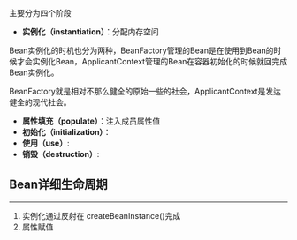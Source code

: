 主要分为四个阶段

-   **实例化（instantiation）**：分配内存空间

Bean实例化的时机也分为两种，BeanFactory管理的Bean是在使用到Bean的时候才会实例化Bean，ApplicantContext管理的Bean在容器初始化的时候就回完成Bean实例化。

BeanFactory就是相对不那么健全的原始一些的社会，ApplicantContext是发达健全的现代社会。

-   **属性填充（populate）**：注入成员属性值
-   **初始化（initialization）**：
-   **使用（use）**:
-   **销毁（destruction）**:

## Bean详细生命周期


---

1. 实例化通过反射在 createBeanInstance()完成
2. 属性赋值